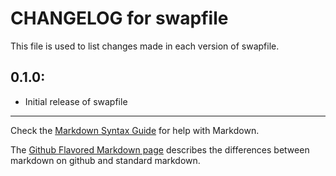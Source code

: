 # CHANGELOG for swapfile

This file is used to list changes made in each version of swapfile.

## 0.1.0:

* Initial release of swapfile

- - -
Check the [Markdown Syntax Guide](http://daringfireball.net/projects/markdown/syntax) for help with Markdown.

The [Github Flavored Markdown page](http://github.github.com/github-flavored-markdown/) describes the differences between markdown on github and standard markdown.
